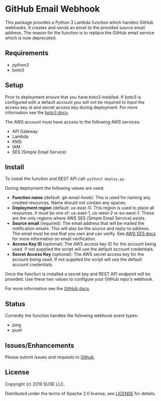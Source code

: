 # GitHub Email Webhook

This package provides a Python 3 Lambda function which handles GitHub
webhooks. It creates and sends an email to the provided source email address.
The reason for the function is to replace the GitHub email service which is
now deprecated.

## Requirements

- python3
- boto3

## Setup

Prior to deployment ensure that you have boto3 installed. If boto3 is
configured with a default account you will not be required to input the
access key id and secret access key during deployment. For more information
see the [boto3 docs](https://boto3.amazonaws.com/v1/documentation/api/latest/guide/configuration.html#shared-credentials-file).

The AWS account must have access to the following AWS services:

- API Gateway
- Lambda
- KMS
- IAM
- SES (Simple Email Service)

## Install

To install the function and REST API call: `python3 deploy.py`.

During deployment the following values are used:

- **Function name** (default: git-email-hook): This is used for naming any
created resources. Name should not contain any spaces.
- **Deployment region** (default: us-east-1): This region is used to place
all resources. It must be one of: us-east-1, us-west-2 or eu-west-1. These
are the only regions where AWS SES (Simple Email Service) exists.
- **Source email** (required): The email address that will be mailed the
notification emails. This will also be the source and reply-to address. The
email must be one that you own and can verify. See
[AWS SES docs](https://docs.aws.amazon.com/ses/latest/DeveloperGuide/verify-email-addresses.html)
for more information on email verification.
- **Access Key ID** (optional): The AWS access key ID for the account being
used. If not supplied the script will use the default account credentials.
- **Secret Access Key** (optional): The AWS secret access key for the account
being used. If not supplied the script will use the default account
credentials.

Once the function is installed a secret key and REST API endpoint will
be provided. Use these two values to configure your GitHub repo's webhook.

For more information see the
[GitHub docs](https://developer.github.com/webhooks/creating/).

## Status

Currently the function handles the following webhook event types:

- ping
- push

## Issues/Enhancements

Please submit issues and requests to
[Github](https://github.com/SUSE-Enceladus/github-email-webhook/issues).

## License

Copyright (c) 2019 SUSE LLC.

Distributed under the terms of Apache 2.0 license, see
[LICENSE](https://github.com/SUSE-Enceladus/github-email-webhook/blob/master/LICENSE)
for details.
